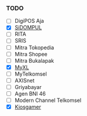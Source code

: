 ### TODO

-   [ ] DigiPOS Aja 
-   [x] [SiDOMPUL](https://github.com/ndiing/api-gateway/blob/master/src/main/api/kiosgamer/v1/http.rest) 
-   [ ] RITA 
-   [ ] SRIS 
-   [ ] Mitra Tokopedia 
-   [ ] Mitra Shopee 
-   [ ] Mitra Bukalapak 
-   [x] [MyXL](https://github.com/ndiing/api-gateway/blob/master/src/main/api/kiosgamer/v1/http.rest) 
-   [ ] MyTelkomsel 
-   [ ] AXISnet 
-   [ ] Griyabayar 
-   [ ] Agen BNI 46 
-   [ ] Modern Channel Telkomsel
-   [x] [Kiosgamer](https://github.com/ndiing/api-gateway/blob/master/src/main/api/kiosgamer/v1/http.rest) 
